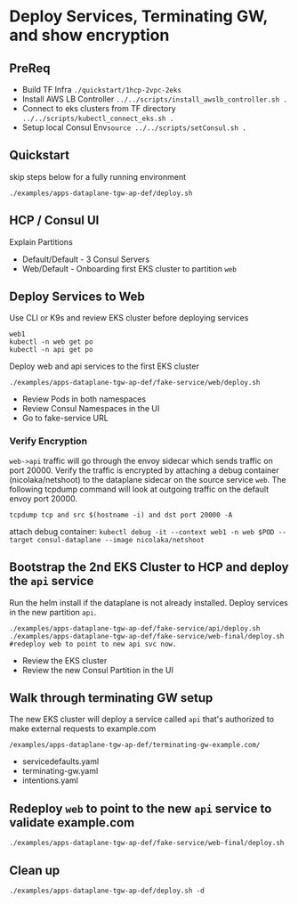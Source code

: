 # Deploy Services, Terminating GW, and show encryption

## PreReq
* Build TF Infra `./quickstart/1hcp-2vpc-2eks`
* Install AWS LB Controller `../../scripts/install_awslb_controller.sh .`
* Connect to eks clusters from TF directory `../../scripts/kubectl_connect_eks.sh .`
* Setup local Consul Env`source ../../scripts/setConsul.sh .`
## Quickstart
skip steps below for a fully running environment
```
./examples/apps-dataplane-tgw-ap-def/deploy.sh
```
## HCP / Consul UI
Explain Partitions
* Default/Default - 3 Consul Servers
* Web/Default - Onboarding first EKS cluster to partition `web`

## Deploy Services to Web
Use CLI or K9s and review EKS cluster before deploying services
```
web1
kubectl -n web get po
kubectl -n api get po
```

Deploy web and api services to the first EKS cluster
```
./examples/apps-dataplane-tgw-ap-def/fake-service/web/deploy.sh
```
* Review Pods in both namespaces
* Review Consul Namespaces in the UI
* Go to fake-service URL

### Verify Encryption
`web->api` traffic will go through the envoy sidecar which sends traffic on port 20000.  Verify the traffic is encrypted by attaching a debug container (nicolaka/netshoot) to the dataplane sidecar on the source service `web`.  The following tcpdump command will look at outgoing traffic on the default envoy port 20000.
```
tcpdump tcp and src $(hostname -i) and dst port 20000 -A
```
attach debug container: `kubectl debug -it --context web1 -n web $POD --target consul-dataplane --image nicolaka/netshoot`

## Bootstrap the 2nd EKS Cluster to HCP and deploy the `api` service
Run the helm install if the dataplane is not already installed.  Deploy services in the new partition `api`.

```
./examples/apps-dataplane-tgw-ap-def/fake-service/api/deploy.sh
./examples/apps-dataplane-tgw-ap-def/fake-service/web-final/deploy.sh  #redeploy web to point to new api svc now.
```
* Review the EKS cluster
* Review the new Consul Partition in the UI

## Walk through terminating GW setup
The new EKS cluster will deploy a service called `api` that's authorized to make external requests to example.com
```
/examples/apps-dataplane-tgw-ap-def/terminating-gw-example.com/
```
* servicedefaults.yaml
* terminating-gw.yaml
* intentions.yaml

## Redeploy `web` to point to the new `api` service to validate example.com
```
./examples/apps-dataplane-tgw-ap-def/fake-service/web-final/deploy.sh
```

## Clean up
```
./examples/apps-dataplane-tgw-ap-def/deploy.sh -d
```